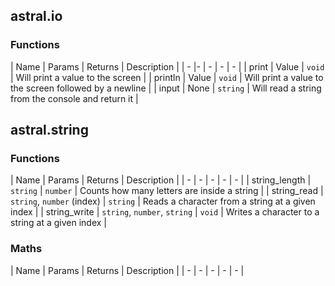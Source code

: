 ## astral.io

### Functions
| Name | Params | Returns | Description |
| - |- | - | - | - |
| print | Value | `void` | Will print a value to the screen |
| println | Value | `void` | Will print a value to the screen followed by a newline |
| input |  None | `string` | Will read a string from the console and return it |

## astral.string

### Functions
| Name |  Params | Returns | Description |
| - | - | - | - | - |
| string_length |  `string` | `number` | Counts how many letters are inside a string |
| string_read | `string`, `number` (index) | `string` | Reads a character from a string at a given index |
| string_write | `string`, `number`, `string` | `void` | Writes a character to a string at a given index |

### Maths
| Name | Params | Returns | Description |
| - | - | - | - | - |